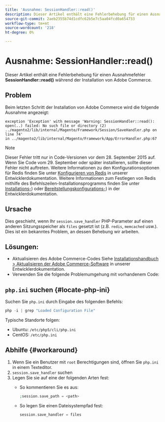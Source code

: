 ```yaml
---
title: 'Ausnahme: SessionHandler::read()'
description: Dieser Artikel enthält eine Fehlerbehebung für einen Ausnahmefehler **SessionHandler::read()** während der Installation von Adobe Commerce.
source-git-commit: 2aeb2355b74d1cdfc62b5e7c5aa04fcd0a654733
workflow-type: tm+mt
source-wordcount: '218'
ht-degree: 0%

---
```



# Ausnahme: SessionHandler::read()

Dieser Artikel enthält eine Fehlerbehebung für einen Ausnahmefehler **SessionHandler::read()** während der Installation von Adobe Commerce.

## Problem

Beim letzten Schritt der Installation von Adobe Commerce wird die folgende Ausnahme angezeigt:

```temrinal
exception 'Exception' with message 'Warning: SessionHandler::read():
open(..) failed: No such file or directory (2) ../magento2/lib/internal/Magento/Framework/Session/SaveHandler.php on line 74'
in ../magento2/lib/internal/Magento/Framework/App/ErrorHandler.php:67
```

>[!NOTE]
>
>Dieser Fehler tritt nur in Code-Versionen vor dem 28. September 2015 auf. Wenn Sie Code vom 29. September oder später installieren, sollte dieser Fehler nicht auftreten. Weitere Informationen zu den Konfigurationsoptionen für Redis finden Sie unter [Konfigurieren von Redis](https://experienceleague.adobe.com/en/docs/commerce-operations/configuration-guide/cache/redis/config-redis) in unserer Entwicklerdokumentation. Weitere Informationen zum Festlegen von Redis mithilfe des Befehlszeilen-Installationsprogramms finden Sie unter [Installations-](https://experienceleague.adobe.com/en/docs/commerce-operations/installation-guide/advanced)) oder [Bereitstellungskonfigurations-](https://experienceleague.adobe.com/en/docs/commerce-operations/installation-guide/tutorials/deployment)) in der Entwicklerdokumentation.

## Ursache

Dies geschieht, wenn Ihr `session.save_handler` PHP-Parameter auf einen anderen Sitzungsspeicher als `files` gesetzt ist (z.B. `redis`, `memcached` usw.). Dies ist ein bekanntes Problem, an dessen Behebung wir arbeiten.

## Lösungen:

* Aktualisieren des Adobe Commerce-Codes Siehe [Installationshandbuch > Aktualisieren der Adobe Commerce-Software](https://experienceleague.adobe.com/en/docs/commerce-operations/installation-guide/tutorials/uninstall) in unserer Entwicklerdokumentation.
* Verwenden Sie die folgende Problemumgehung mit vorhandenem Code:

## `php.ini` suchen {#locate-php-ini}

Suchen Sie `php.ini` durch Eingabe des folgenden Befehls:

```php
php -i | grep "Loaded Configuration File"
```

Typische Standorte folgen:

* Ubuntu: `/etc/php5/cli/php.ini`
* CentOS: `/etc/php.ini`

## Abhilfe {#workaround}

1. Wenn Sie ein Benutzer mit `root` Berechtigungen sind, öffnen Sie `php.ini` in einem Texteditor.
1. `session.save_handler` suchen
1. Legen Sie sie auf eine der folgenden Arten fest:
   * So kommentieren Sie es aus:

     ```php
     ;session.save_path = <path>
     ```

   * So legen Sie einen Dateisystempfad fest:

     ```php
     session.save_handler = files
     ```
